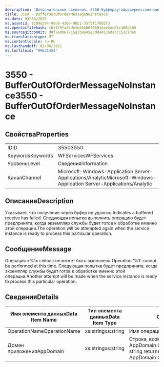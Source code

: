 ```yaml
---
description: 'Дополнительные сведения: 3550-Буффераутофордермессаженоинстанце'
title: 3550 - BufferOutOfOrderMessageNoInstance
ms.date: 03/30/2017
ms.assetid: 1299d294-99b8-430e-98b1-55f5f17002f3
ms.openlocfilehash: cb51f9fa32de1b56560f9593dae2ec82c100dc65
ms.sourcegitcommit: ddf7edb67715a5b9a45e3dd44536dabc153c1de0
ms.translationtype: MT
ms.contentlocale: ru-RU
ms.lasthandoff: 02/06/2021
ms.locfileid: "99631454"
---
```

# <a name="3550---bufferoutofordermessagenoinstance"></a><span data-ttu-id="5f4d5-103">3550 - BufferOutOfOrderMessageNoInstance</span><span class="sxs-lookup"><span data-stu-id="5f4d5-103">3550 - BufferOutOfOrderMessageNoInstance</span></span>

## <a name="properties"></a><span data-ttu-id="5f4d5-104">Свойства</span><span class="sxs-lookup"><span data-stu-id="5f4d5-104">Properties</span></span>  
  
|||  
|-|-|  
|<span data-ttu-id="5f4d5-105">ID</span><span class="sxs-lookup"><span data-stu-id="5f4d5-105">ID</span></span>|<span data-ttu-id="5f4d5-106">3550</span><span class="sxs-lookup"><span data-stu-id="5f4d5-106">3550</span></span>|  
|<span data-ttu-id="5f4d5-107">Keywords</span><span class="sxs-lookup"><span data-stu-id="5f4d5-107">Keywords</span></span>|<span data-ttu-id="5f4d5-108">WFServices</span><span class="sxs-lookup"><span data-stu-id="5f4d5-108">WFServices</span></span>|  
|<span data-ttu-id="5f4d5-109">Уровень</span><span class="sxs-lookup"><span data-stu-id="5f4d5-109">Level</span></span>|<span data-ttu-id="5f4d5-110">Сведения</span><span class="sxs-lookup"><span data-stu-id="5f4d5-110">Information</span></span>|  
|<span data-ttu-id="5f4d5-111">Канал</span><span class="sxs-lookup"><span data-stu-id="5f4d5-111">Channel</span></span>|<span data-ttu-id="5f4d5-112">Microsoft-Windows-Application Server-Applications/Analytic</span><span class="sxs-lookup"><span data-stu-id="5f4d5-112">Microsoft-Windows-Application Server-Applications/Analytic</span></span>|  
  
## <a name="description"></a><span data-ttu-id="5f4d5-113">Описание</span><span class="sxs-lookup"><span data-stu-id="5f4d5-113">Description</span></span>  

 <span data-ttu-id="5f4d5-114">Указывает, что получение через буфер не удалось.</span><span class="sxs-lookup"><span data-stu-id="5f4d5-114">Indicates a buffered receive has failed.</span></span> <span data-ttu-id="5f4d5-115">Следующая попытка выполнить операцию будет предпринята, когда экземпляр службы будет готов к обработке именно этой операции.</span><span class="sxs-lookup"><span data-stu-id="5f4d5-115">The operation will be attempted again when the service instance is ready to process this particular operation.</span></span>  
  
## <a name="message"></a><span data-ttu-id="5f4d5-116">Сообщение</span><span class="sxs-lookup"><span data-stu-id="5f4d5-116">Message</span></span>  

 <span data-ttu-id="5f4d5-117">Операция «%1» сейчас не может быть выполнена.</span><span class="sxs-lookup"><span data-stu-id="5f4d5-117">Operation '%1' cannot be performed at this time.</span></span> <span data-ttu-id="5f4d5-118">Следующая попытка будет предпринята, когда экземпляр службы будет готов к обработке именно этой операции.</span><span class="sxs-lookup"><span data-stu-id="5f4d5-118">Another attempt will be made when the service instance is ready to process this particular operation.</span></span>  
  
## <a name="details"></a><span data-ttu-id="5f4d5-119">Сведения</span><span class="sxs-lookup"><span data-stu-id="5f4d5-119">Details</span></span>  
  
|<span data-ttu-id="5f4d5-120">Имя элемента данных</span><span class="sxs-lookup"><span data-stu-id="5f4d5-120">Data Item Name</span></span>|<span data-ttu-id="5f4d5-121">Тип элемента данных</span><span class="sxs-lookup"><span data-stu-id="5f4d5-121">Data Item Type</span></span>|<span data-ttu-id="5f4d5-122">Описание</span><span class="sxs-lookup"><span data-stu-id="5f4d5-122">Description</span></span>|  
|--------------------|--------------------|-----------------|  
|<span data-ttu-id="5f4d5-123">OperationName</span><span class="sxs-lookup"><span data-stu-id="5f4d5-123">OperationName</span></span>|<span data-ttu-id="5f4d5-124">xs:string</span><span class="sxs-lookup"><span data-stu-id="5f4d5-124">xs:string</span></span>|<span data-ttu-id="5f4d5-125">Имя операции.</span><span class="sxs-lookup"><span data-stu-id="5f4d5-125">The name of the operation.</span></span>|  
|<span data-ttu-id="5f4d5-126">Домен приложения</span><span class="sxs-lookup"><span data-stu-id="5f4d5-126">AppDomain</span></span>|<span data-ttu-id="5f4d5-127">xs:string</span><span class="sxs-lookup"><span data-stu-id="5f4d5-127">xs:string</span></span>|<span data-ttu-id="5f4d5-128">Строка, возвращаемая AppDomain.CurrentDomain.FriendlyName.</span><span class="sxs-lookup"><span data-stu-id="5f4d5-128">The string returned by AppDomain.CurrentDomain.FriendlyName.</span></span>|
